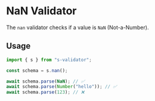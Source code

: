 # NaN Validator

The `nan` validator checks if a value is `NaN` (Not-a-Number).

## Usage

```typescript
import { s } from "s-validator";

const schema = s.nan();

await schema.parse(NaN); // ✅
await schema.parse(Number("hello")); // ✅
await schema.parse(123); // ❌
```
